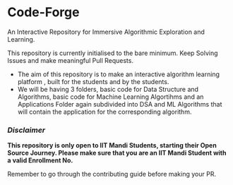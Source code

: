 # Code-Forge
An Interactive Repository for Immersive Algorithmic Exploration and Learning.

This repository is currently initialised to the bare minimum. 
Keep Solving Issues and make meaningful Pull Requests.

- The aim of this repository is to make an interactive algorithm learning platform , built for the students and by the students.
- We will be having 3 folders, basic code for Data Structure and Algorithms, basic code for Machine Learning Algortihms and an Applications Folder again subdivided into DSA and ML Algorithms that will contain the application for the corresponding algorithm.

### *Disclaimer*
**This repository is only open to IIT Mandi Students, starting their Open Source Journey. Please make sure that you are an IIT Mandi Student with a valid Enrollment No.**

Remember to go through the contributing guide before making your PR.
